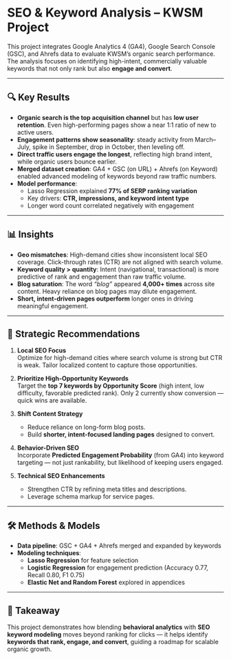 # SEO & Keyword Analysis – KWSM Project

This project integrates Google Analytics 4 (GA4), Google Search Console (GSC), and Ahrefs data to evaluate KWSM’s organic search performance. The analysis focuses on identifying high-intent, commercially valuable keywords that not only rank but also **engage and convert**.

---

## 🔍 Key Results

- **Organic search is the top acquisition channel** but has **low user retention**. Even high-performing pages show a near 1:1 ratio of new to active users.
- **Engagement patterns show seasonality**: steady activity from March–July, spike in September, drop in October, then leveling off.
- **Direct traffic users engage the longest**, reflecting high brand intent, while organic users bounce earlier.
- **Merged dataset creation**: GA4 + GSC (on URL) + Ahrefs (on Keyword) enabled advanced modeling of keywords beyond raw traffic numbers.
- **Model performance**:  
  - Lasso Regression explained **77% of SERP ranking variation**  
  - Key drivers: **CTR, impressions, and keyword intent type**  
  - Longer word count correlated negatively with engagement

---

## 📊 Insights

- **Geo mismatches**: High-demand cities show inconsistent local SEO coverage. Click-through rates (CTR) are not aligned with search volume.
- **Keyword quality > quantity**: Intent (navigational, transactional) is more predictive of rank and engagement than raw traffic volume.
- **Blog saturation**: The word *“blog”* appeared **4,000+ times** across site content. Heavy reliance on blog pages may dilute engagement.
- **Short, intent-driven pages outperform** longer ones in driving meaningful engagement.

---

## 🚀 Strategic Recommendations

1. **Local SEO Focus**  
   Optimize for high-demand cities where search volume is strong but CTR is weak. Tailor localized content to capture those opportunities.

2. **Prioritize High-Opportunity Keywords**  
   Target the **top 7 keywords by Opportunity Score** (high intent, low difficulty, favorable predicted rank). Only 2 currently show conversion — quick wins are available.

3. **Shift Content Strategy**  
   - Reduce reliance on long-form blog posts.  
   - Build **shorter, intent-focused landing pages** designed to convert.  

4. **Behavior-Driven SEO**  
   Incorporate **Predicted Engagement Probability** (from GA4) into keyword targeting — not just rankability, but likelihood of keeping users engaged.

5. **Technical SEO Enhancements**  
   - Strengthen CTR by refining meta titles and descriptions.  
   - Leverage schema markup for service pages.  

---

## 🛠️ Methods & Models

- **Data pipeline**: GSC + GA4 + Ahrefs merged and expanded by keywords  
- **Modeling techniques**:  
  - **Lasso Regression** for feature selection  
  - **Logistic Regression** for engagement prediction (Accuracy 0.77, Recall 0.80, F1 0.75)  
  - **Elastic Net and Random Forest** explored in appendices  

---

## 📌 Takeaway

This project demonstrates how blending **behavioral analytics** with **SEO keyword modeling** moves beyond ranking for clicks — it helps identify **keywords that rank, engage, and convert**, guiding a roadmap for scalable organic growth.
